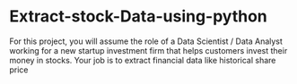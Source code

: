 # Extract-stock-Data-using-python
For this project, you will assume the role of a Data Scientist / Data Analyst working for a new startup investment firm that helps customers invest their money in stocks. Your job is to extract financial data like historical share price
